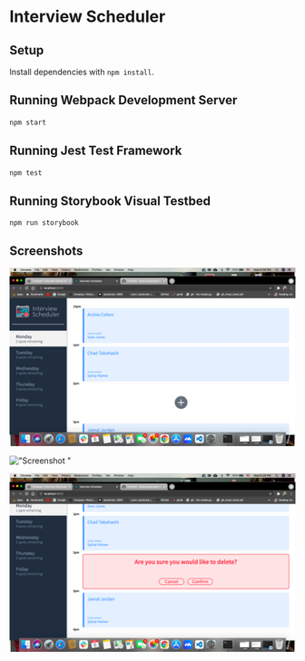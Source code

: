 # Interview Scheduler

## Setup

Install dependencies with `npm install`.

## Running Webpack Development Server

```sh
npm start
```

## Running Jest Test Framework

```sh
npm test
```

## Running Storybook Visual Testbed

```
npm run storybook
```

## Screenshots

!["Screenshot of Main"](https://github.com/andysongsong/scheduler/blob/master/doc/Screen%20Shot%202021-09-08%20at%208.29.17%20PM.png?raw=true)

!["Screenshot "]('https://github.com/andysongsong/scheduler/blob/master/doc/Screen%20Shot%202021-09-08%20at%208.29.28%20PM.png?raw=true')

!["Screenshot "](https://github.com/andysongsong/scheduler/blob/master/doc/Screen%20Shot%202021-09-08%20at%208.29.44%20PM.png?raw=true)
